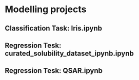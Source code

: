 # Modelling projects

## Classification Task: Iris.ipynb

## Regression Tesk: curated_solubility_dataset_ipynb.ipynb

## Regression Tesk: QSAR.ipynb


